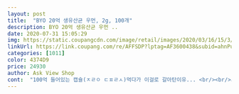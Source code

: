 ```yaml
---
layout: post 
title:  "BYO 20억 생유산균 우먼, 2g, 100개" 
description: BYO 20억 생유산균 우먼 ..
date: 2020-07-31 15:05:29 
img: https://static.coupangcdn.com/image/retail/images/2020/03/16/15/3/2c9042a7-833b-485b-9f87-7d473616aaf5.jpg 
linkUrl: https://link.coupang.com/re/AFFSDP?lptag=AF3600438&subid=ahnPublicAsk&pageKey=1555784522&itemId=2660916210&vendorItemId=70651546644&traceid=V0-113-8d04f5e75981d7b0 
categories: [1011] 
color: 4374D9 
price: 24930 
author: Ask View Shop 
cont:  "100억 들어있는 캡슐(ㅈㄹㅇ ㄷㅍㄹㅅ)먹다가 이걸로 갈아탄이유... <br/><br/>그당시 지인들과 간거라 다시 들어가서 사오면 시간이 오래걸릴듯해 쿠팡으로 로켓배송 때렸음<br/>꾸준히 계속 먹고 잇는 유산균이에요<br/>남편이 먼저 바이오꺼 먹고 있는데 한번주문해봤어요<br/>마트에서 시식 한포 하고 음 요거트랑 탈지분유맛이넹 약간 블루베리요거트같당 맛있당하며 돌아다니던중,,,<br/>맛잇고 화장실도 잘가구 좋아요!!!!<br/>미친듯이 신호가왔었고 화장실로 달려갔음... <br/>.<br/><br/>장건강과 항산화기능까지 있어서 기대합니다.<br/><br/>지금 저렴하게 판매해서 쟁여두려고 삿어요<br/>진짜... <br/>신세계임<br/>" 
---
```

